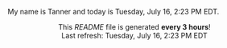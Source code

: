 My name is Tanner and today is Tuesday, July 16, 2:23 PM EDT.

<p align="center">This <i>README</i> file is generated <b>every 3 hours</b>!</br>Last refresh: Tuesday, July 16, 2:23 PM EDT<br /></p>

